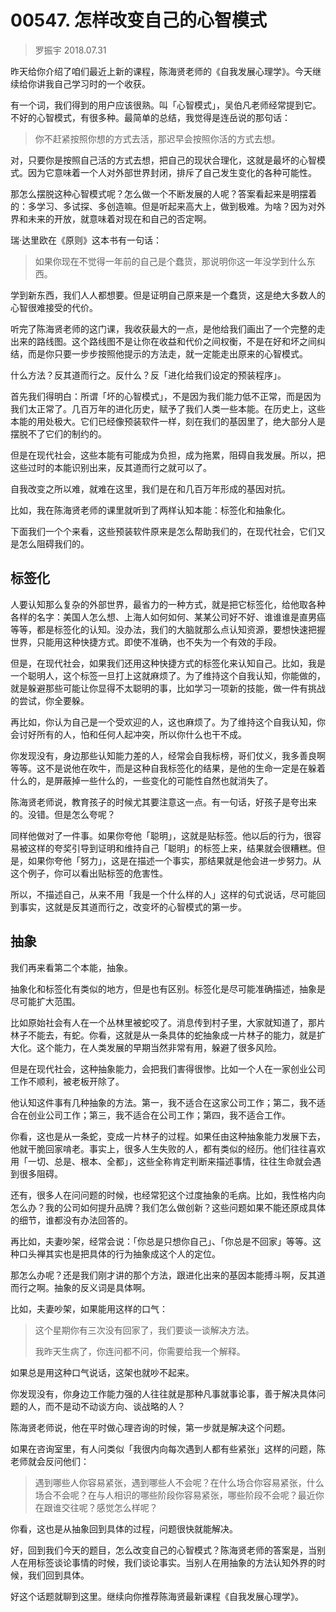 # 00547. 怎样改变自己的心智模式

> 罗振宇 2018.07.31

昨天给你介绍了咱们最近上新的课程，陈海贤老师的《自我发展心理学》。今天继续给你讲我自己学习时的一个收获。

有一个词，我们得到的用户应该很熟。叫「心智模式」，吴伯凡老师经常提到它。不好的心智模式，有很多种。最简单的总结，我觉得是连岳说的那句话：

> 你不赶紧按照你想的方式去活，那迟早会按照你活的方式去想。

对，只要你是按照自己活的方式去想，把自己的现状合理化，这就是最坏的心智模式。因为它意味着一个人对外部世界封闭，排斥了自己发生变化的各种可能性。

那怎么摆脱这种心智模式呢？怎么做一个不断发展的人呢？答案看起来是明摆着的：多学习、多试探、多创造嘛。但是听起来高大上，做到极难。为啥？因为对外界和未来的开放，就意味着对现在和自己的否定啊。

瑞·达里欧在《原则》这本书有一句话：

> 如果你现在不觉得一年前的自己是个蠢货，那说明你这一年没学到什么东西。

学到新东西，我们人人都想要。但是证明自己原来是一个蠢货，这是绝大多数人的心智很难接受的代价。

听完了陈海贤老师的这门课，我收获最大的一点，是他给我们画出了一个完整的走出来的路线图。这个路线图不是让你在收益和代价之间权衡，不是在好和坏之间纠结，而是你只要一步步按照他提示的方法走，就一定能走出原来的心智模式。

什么方法？反其道而行之。反什么？反「进化给我们设定的预装程序」。

首先我们得明白：所谓「坏的心智模式」，不是因为我们能力低不正常，而是因为我们太正常了。几百万年的进化历史，赋予了我们人类一些本能。在历史上，这些本能的用处极大。它们已经像预装软件一样，刻在我们的基因里了，绝大部分人是摆脱不了它们的制约的。

但是在现代社会，这些本能有可能成为负担，成为拖累，阻碍自我发展。所以，把这些过时的本能识别出来，反其道而行之就可以了。

自我改变之所以难，就难在这里，我们是在和几百万年形成的基因对抗。

比如，我在陈海贤老师的课里就听到了两样认知本能：标签化和抽象化。

下面我们一个个来看，这些预装软件原来是怎么帮助我们的，在现代社会，它们又是怎么阻碍我们的。

## 标签化

人要认知那么复杂的外部世界，最省力的一种方式，就是把它标签化，给他取各种各样的名字：美国人怎么想、上海人如何如何、某某公司好不好、谁谁谁是直男癌等等，都是标签化的认知。没办法，我们的大脑就那么点认知资源，要想快速把握世界，只能用这种快捷方式。即使不准确，也不失为一个有效的手段。

但是，在现代社会，如果我们还用这种快捷方式的标签化来认知自己。比如，我是一个聪明人，这个标签一旦打上这就麻烦了。为了维持这个自我认知，你能做的，就是躲避那些可能让你显得不太聪明的事，比如学习一项新的技能，做一件有挑战的尝试，你全要躲。

再比如，你认为自己是一个受欢迎的人，这也麻烦了。为了维持这个自我认知，你会讨好所有的人，怕和任何人起冲突，所以你什么也干不成。

你发现没有，身边那些认知能力差的人，经常会自我标榜，哥们仗义，我多善良啊等等。这不是说他在吹牛，而是这种自我标签化的结果，是他的生命一定是在躲着什么的，是屏蔽掉一些什么的，一些变化的可能性自然也就消失了。

陈海贤老师说，教育孩子的时候尤其要注意这一点。有一句话，好孩子是夸出来的。没错。但是怎么夸呢？

同样他做对了一件事。如果你夸他「聪明」，这就是贴标签。他以后的行为，很容易被这样的夸奖引导到证明和维持自己「聪明」的标签上来，结果就会很糟糕。但是，如果你夸他「努力」，这是在描述一个事实，那结果就是他会进一步努力。从这个例子，你可以看出贴标签的危害性。

所以，不描述自己，从来不用「我是一个什么样的人」这样的句式说话，尽可能回到事实，这就是反其道而行之，改变坏的心智模式的第一步。

## 抽象

我们再来看第二个本能，抽象。

抽象化和标签化有类似的地方，但是也有区别。标签化是尽可能准确描述，抽象是尽可能扩大范围。

比如原始社会有人在一个丛林里被蛇咬了。消息传到村子里，大家就知道了，那片林子不能去，有蛇。你看，这就是从一条具体的蛇抽象成一片林子的能力，就是扩大化。这个能力，在人类发展的早期当然非常有用，躲避了很多风险。

但是在现代社会，这种抽象能力，会把我们害得很惨。比如一个人在一家创业公司工作不顺利，被老板开除了。

他认知这件事有几种抽象的方法。第一，我不适合在这家公司工作；第二，我不适合在创业公司工作；第三，我不适合在公司工作；第四，我不适合工作。

你看，这也是从一条蛇，变成一片林子的过程。如果任由这种抽象能力发展下去，他就干脆回家啃老。事实上，很多人生失败的人，都有类似的经历。他们往往喜欢用「一切、总是、根本、全都」，这些全称肯定判断来描述事情，往往生命就会遇到很多阻碍。

还有，很多人在问问题的时候，也经常犯这个过度抽象的毛病。比如，我性格内向怎么办？我的公司如何提升品牌？我们怎么做创新？这些问题如果不能还原成具体的细节，谁都没有办法回答的。

再比如，夫妻吵架，经常会说：「你总是只想你自己」、「你总是不回家」等等。这种口头禅其实也是把具体的行为抽象成这个人的定位。

那怎么办呢？还是我们刚才讲的那个方法，跟进化出来的基因本能搏斗啊，反其道而行之啊。抽象的反义词是具体啊。

比如，夫妻吵架，如果能用这样的口气：

> 这个星期你有三次没有回家了，我们要谈一谈解决方法。
> 
> 我昨天生病了，你连问都不问，你需要给我一个解释。

如果总是用这种口气说话，这架也就吵不起来。

你发现没有，你身边工作能力强的人往往就是那种凡事就事论事，善于解决具体问题的人，而不是动不动谈方向、谈战略的人？

陈海贤老师说，他在平时做心理咨询的时候，第一步就是解决这个问题。

如果在咨询室里，有人问类似「我很内向每次遇到人都有些紧张」这样的问题，陈老师就会反问他们： 

> 遇到哪些人你容易紧张，遇到哪些人不会呢？在什么场合你容易紧张，什么场合不会呢？在与人相识的哪些阶段你容易紧张，哪些阶段不会呢？最近你在跟谁交往呢？感觉怎么样呢？

你看，这也是从抽象回到具体的过程，问题很快就能解决。

好，回到我们今天的题目，怎么改变自己的心智模式？陈海贤老师的答案是，当别人在用标签谈论事情的时候，我们谈论事实。当别人在用抽象的方法认知外界的时候，我们回到具体。

好这个话题就聊到这里。继续向你推荐陈海贤最新课程《自我发展心理学》。


